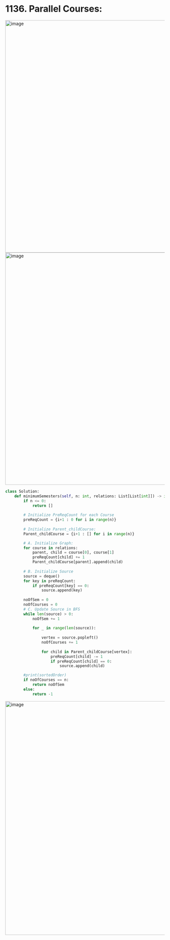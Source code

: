 # 1136. Parallel Courses:


<img width="731" alt="image" src="https://user-images.githubusercontent.com/35987583/163736577-bbb5e9fa-97fc-4ba7-a10c-7066294a8da4.png">
<img width="731" alt="image" src="https://user-images.githubusercontent.com/35987583/163736585-cfbb55f8-7492-4b8f-8a7b-0800464d7c11.png">


```python
class Solution:
    def minimumSemesters(self, n: int, relations: List[List[int]]) -> int:
        if n <= 0:
            return []
        
        # Initialize PreReqCount for each Course
        preReqCount = {i+1 : 0 for i in range(n)}
        
        # Initialize Parent_childCourse:
        Parent_childCourse = {i+1 : [] for i in range(n)}

        # A. Initialize Graph:
        for course in relations:
            parent, child = course[0], course[1]
            preReqCount[child] += 1
            Parent_childCourse[parent].append(child)
        
        # B. Initialize Source
        source = deque()
        for key in preReqCount:
            if preReqCount[key] == 0:
                source.append(key)
        
        noOfSem = 0
        noOfCourses = 0
        # C. Update Source in BFS
        while len(source) > 0:
            noOfSem += 1
            
            for _ in range(len(source)):
                
                vertex = source.popleft()
                noOfCourses += 1
                
                for child in Parent_childCourse[vertex]:
                    preReqCount[child] -= 1
                    if preReqCount[child] == 0:
                        source.append(child)

        #print(sortedOrder)
        if noOfCourses == n:
            return noOfSem
        else:
            return -1
```

<img width="736" alt="image" src="https://user-images.githubusercontent.com/35987583/163736601-0436f689-1842-4a6f-b816-1194867d534b.png">
